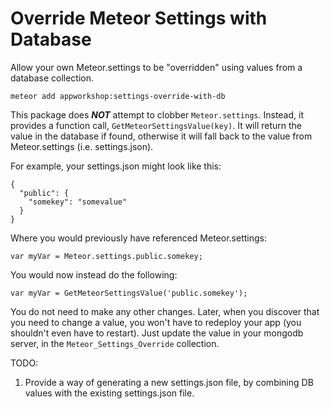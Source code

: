 # Override Meteor Settings with Database

Allow your own Meteor.settings to be "overridden" using values from a database collection.

```
meteor add appworkshop:settings-override-with-db
```

This package does ***NOT*** attempt to clobber ```Meteor.settings```. Instead, it provides a function call, ```GetMeteorSettingsValue(key)```. It will return the value in the database if found, otherwise it will fall back to the value from Meteor.settings (i.e. settings.json).

For example, your settings.json might look like this:

```
{
  "public": {
    "somekey": "somevalue"
  }
}
```

Where you would previously have referenced Meteor.settings:

```
var myVar = Meteor.settings.public.somekey;
```

You would now instead do the following:

```
var myVar = GetMeteorSettingsValue('public.somekey');
```

You do not need to make any other changes. Later, when you discover that you need to change a value, you won't 
have to redeploy your app (you shouldn't even have to 
restart). Just update the value in your mongodb server, 
in the ```Meteor_Settings_Override``` collection.

TODO: 

1. Provide a way of generating a new settings.json file, by combining DB values with the existing settings.json file.



